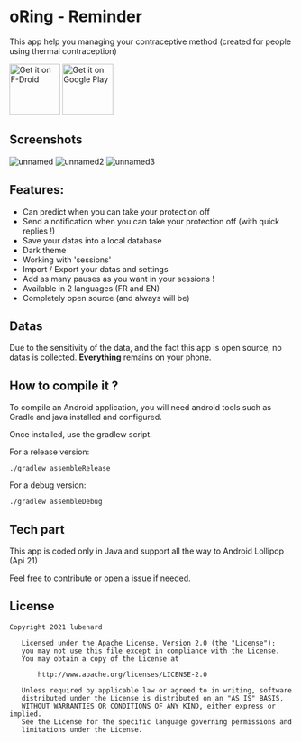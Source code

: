# oRing - Reminder
This app help you managing your contraceptive method (created for people using thermal contraception)

[<img src="https://fdroid.gitlab.io/artwork/badge/get-it-on.png"
     alt="Get it on F-Droid"
     height="90">](https://f-droid.org/packages/com.lubenard.oring_reminder/)
[<img src="https://play.google.com/intl/en_us/badges/images/generic/en-play-badge.png"
     alt="Get it on Google Play"
     height="90">](https://play.google.com/store/apps/details?id=com.lubenard.oring_reminder)

## Screenshots
![unnamed](https://user-images.githubusercontent.com/42534397/146053444-0a66ec5b-3076-4f63-9954-0d8253f80a26.png)
![unnamed2](https://user-images.githubusercontent.com/42534397/146053451-280ad090-6258-4fba-b78c-a1ef26368afa.png)
![unnamed3](https://user-images.githubusercontent.com/42534397/133885040-bb269ef1-4292-4f0d-9a16-8e2c82e7b777.png)

## Features:
 - Can predict when you can take your protection off
 - Send a notification when you can take your protection off (with quick replies !)
 - Save your datas into a local database
 - Dark theme
 - Working with 'sessions'
 - Import / Export your datas and settings
 - Add as many pauses as you want in your sessions !
 - Available in 2 languages (FR and EN)
 - Completely open source (and always will be)
 
 ## Datas
Due to the sensitivity of the data, and the fact this app is open source,
no datas is collected. **Everything** remains on your phone.

## How to compile it ?

To compile an Android application, you will need android tools such as Gradle and java installed and configured.

Once installed, use the gradlew script.

For a release version:
```shell
./gradlew assembleRelease
```

For a debug version:
```shell
./gradlew assembleDebug
```

## Tech part
This app is coded only in Java and support all the way to Android Lollipop (Api 21)

Feel free to contribute or open a issue if needed.

## License

```
Copyright 2021 lubenard

   Licensed under the Apache License, Version 2.0 (the "License");
   you may not use this file except in compliance with the License.
   You may obtain a copy of the License at

       http://www.apache.org/licenses/LICENSE-2.0

   Unless required by applicable law or agreed to in writing, software
   distributed under the License is distributed on an "AS IS" BASIS,
   WITHOUT WARRANTIES OR CONDITIONS OF ANY KIND, either express or implied.
   See the License for the specific language governing permissions and
   limitations under the License.
```

